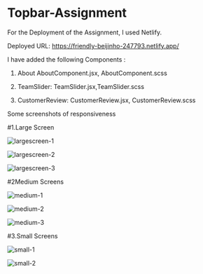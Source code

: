 # Topbar-Assignment

For the Deployment of the Assignment, I used Netlify.

Deployed URL: https://friendly-beijinho-247793.netlify.app/

I have added the following Components : 

1. About AboutComponent.jsx, AboutComponent.scss

1. TeamSlider: TeamSlider.jsx,TeamSlider.scss

2. CustomerReview: CustomerReview.jsx, CustomerReview.scss


Some screenshots of responsiveness

#1.Large Screen



![largescreen-1](https://github.com/nsalunkhe/Topbar-Assignment/assets/101391587/e1200d08-2af3-42df-9857-573d6a39e697)

![largescreen-2](https://github.com/nsalunkhe/Topbar-Assignment/assets/101391587/297e1bcb-bda0-4572-9548-8b5fdea7a0a8)

![largescreen-3](https://github.com/nsalunkhe/Topbar-Assignment/assets/101391587/d55f49a0-bdd3-4b68-8959-692c5f62628b)

#2Medium Screens 


![medium-1](https://github.com/nsalunkhe/Topbar-Assignment/assets/101391587/c61f96bf-392c-481b-a4e6-b9d0f84c26b3)

![medium-2](https://github.com/nsalunkhe/Topbar-Assignment/assets/101391587/6fa4e936-b528-4610-b866-609c984e6265)


![medium-3](https://github.com/nsalunkhe/Topbar-Assignment/assets/101391587/f9bb9e67-9a76-40d0-bddd-c317ed1e9246)

#3.Small Screens

![small-1](https://github.com/nsalunkhe/Topbar-Assignment/assets/101391587/7178474b-a214-4c5d-b5da-465d2e1c5fc0)


![small-2](https://github.com/nsalunkhe/Topbar-Assignment/assets/101391587/41072a5c-bbe2-48df-9202-f11e3ad2dfea)


